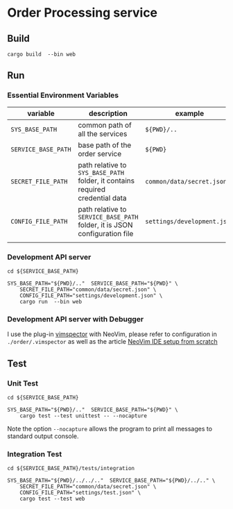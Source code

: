 # Order Processing service
## Build
```shell
cargo build  --bin web
```

## Run
### Essential Environment Variables
|variable|description|example|
|--------|-----------|-------|
|`SYS_BASE_PATH`| common path of all the services| `${PWD}/..` |
|`SERVICE_BASE_PATH`| base path of the order service | `${PWD}` |
|`SECRET_FILE_PATH`| path relative to `SYS_BASE_PATH` folder, it contains required credential data | `common/data/secret.json` |
|`CONFIG_FILE_PATH`| path relative to `SERVICE_BASE_PATH` folder, it is JSON configuration file | `settings/development.json` |
||||

### Development API server
```shell=?
cd ${SERVICE_BASE_PATH}

SYS_BASE_PATH="${PWD}/.."  SERVICE_BASE_PATH="${PWD}" \
    SECRET_FILE_PATH="common/data/secret.json" \
    CONFIG_FILE_PATH="settings/development.json" \
    cargo run  --bin web
```

### Development API server with Debugger
I use the plug-in [vimspector](https://github.com/puremourning/vimspector) with NeoVim, please refer to configuration in `./order/.vimspector` as well as the article [NeoVim IDE setup from scratch](https://hackmd.io/@0V3cv8JJRnuK3jMwbJ-EeA/r1XR_hZL3)

## Test
### Unit Test
```shell
cd ${SERVICE_BASE_PATH}

SYS_BASE_PATH="${PWD}/.."  SERVICE_BASE_PATH="${PWD}" \
    cargo test --test unittest -- --nocapture
```
Note the option `--nocapture` allows the program to print all messages to standard output console.

### Integration Test
```shell=?
cd ${SERVICE_BASE_PATH}/tests/integration

SYS_BASE_PATH="${PWD}/../../.."  SERVICE_BASE_PATH="${PWD}/../.." \
    SECRET_FILE_PATH="common/data/secret.json" \
    CONFIG_FILE_PATH="settings/test.json" \
    cargo test --test web
```

